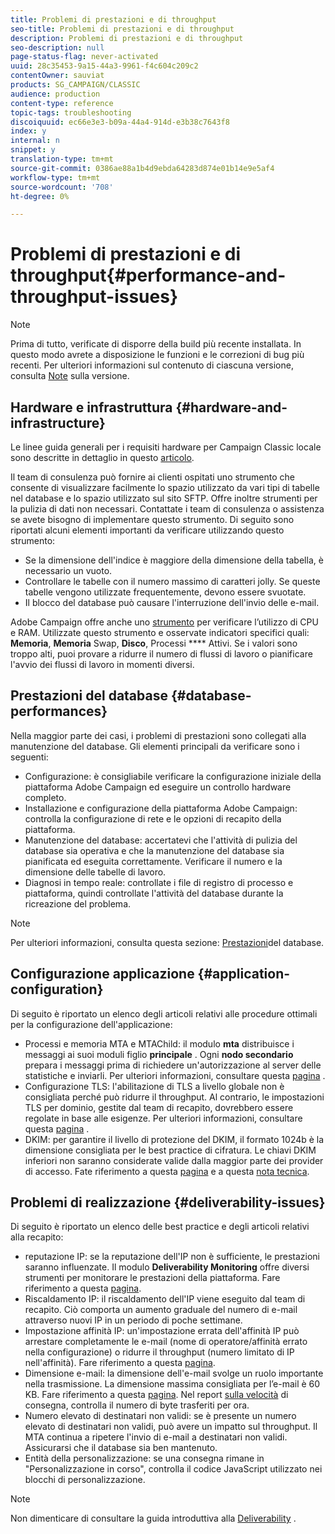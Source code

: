 ```yaml
---
title: Problemi di prestazioni e di throughput
seo-title: Problemi di prestazioni e di throughput
description: Problemi di prestazioni e di throughput
seo-description: null
page-status-flag: never-activated
uuid: 28c35453-9a15-44a3-9961-f4c604c209c2
contentOwner: sauviat
products: SG_CAMPAIGN/CLASSIC
audience: production
content-type: reference
topic-tags: troubleshooting
discoiquuid: ec66e3e3-b09a-44a4-914d-e3b38c7643f8
index: y
internal: n
snippet: y
translation-type: tm+mt
source-git-commit: 0386ae88a1b4d9ebda64283d874e01b14e9e5af4
workflow-type: tm+mt
source-wordcount: '708'
ht-degree: 0%

---
```



# Problemi di prestazioni e di throughput{#performance-and-throughput-issues}

>[!NOTE]
>
>Prima di tutto, verificate di disporre della build più recente installata. In questo modo avrete a disposizione le funzioni e le correzioni di bug più recenti. Per ulteriori informazioni sul contenuto di ciascuna versione, consulta [Note](https://docs.campaign.adobe.com/doc/AC/en/RN.html) sulla versione.

## Hardware e infrastruttura {#hardware-and-infrastructure}

Le linee guida generali per i requisiti hardware per Campaign Classic locale sono descritte in dettaglio in questo [articolo](https://helpx.adobe.com/campaign/kb/hardware-sizing-guide.html).

Il team di consulenza può fornire ai clienti ospitati uno strumento che consente di visualizzare facilmente lo spazio utilizzato da vari tipi di tabelle nel database e lo spazio utilizzato sul sito SFTP. Offre inoltre strumenti per la pulizia di dati non necessari. Contattate i team di consulenza o assistenza se avete bisogno di implementare questo strumento. Di seguito sono riportati alcuni elementi importanti da verificare utilizzando questo strumento:

* Se la dimensione dell&#39;indice è maggiore della dimensione della tabella, è necessario un vuoto.
* Controllare le tabelle con il numero massimo di caratteri jolly. Se queste tabelle vengono utilizzate frequentemente, devono essere svuotate.
* Il blocco del database può causare l&#39;interruzione dell&#39;invio delle e-mail.

Adobe Campaign offre anche uno [strumento](../../production/using/monitoring-processes.md#manual-monitoring) per verificare l’utilizzo di CPU e RAM. Utilizzate questo strumento e osservate indicatori specifici quali: **Memoria**, **Memoria** Swap, **Disco**, Processi **** Attivi. Se i valori sono troppo alti, puoi provare a ridurre il numero di flussi di lavoro o pianificare l&#39;avvio dei flussi di lavoro in momenti diversi.

## Prestazioni del database {#database-performances}

Nella maggior parte dei casi, i problemi di prestazioni sono collegati alla manutenzione del database. Gli elementi principali da verificare sono i seguenti:

* Configurazione: è consigliabile verificare la configurazione iniziale della piattaforma Adobe Campaign ed eseguire un controllo hardware completo.
* Installazione e configurazione della piattaforma Adobe Campaign: controlla la configurazione di rete e le opzioni di recapito della piattaforma.
* Manutenzione del database: accertatevi che l&#39;attività di pulizia del database sia operativa e che la manutenzione del database sia pianificata ed eseguita correttamente. Verificare il numero e la dimensione delle tabelle di lavoro.
* Diagnosi in tempo reale: controllate i file di registro di processo e piattaforma, quindi controllate l&#39;attività del database durante la ricreazione del problema.

>[!NOTE]
>
>Per ulteriori informazioni, consulta questa sezione: [Prestazioni](../../production/using/database-performances.md)del database.

## Configurazione applicazione {#application-configuration}

Di seguito è riportato un elenco degli articoli relativi alle procedure ottimali per la configurazione dell&#39;applicazione:

* Processi e memoria MTA e MTAChild: il modulo **mta** distribuisce i messaggi ai suoi moduli figlio **principale** . Ogni **nodo secondario** prepara i messaggi prima di richiedere un&#39;autorizzazione al server delle statistiche e inviarli. Per ulteriori informazioni, consultare questa [pagina](../../installation/using/email-deliverability.md) .
* Configurazione TLS: l&#39;abilitazione di TLS a livello globale non è consigliata perché può ridurre il throughput. Al contrario, le impostazioni TLS per dominio, gestite dal team di recapito, dovrebbero essere regolate in base alle esigenze. Per ulteriori informazioni, consultare questa [pagina](../../installation/using/email-deliverability.md#mx-configuration) .
* DKIM: per garantire il livello di protezione del DKIM, il formato 1024b è la dimensione consigliata per le best practice di cifratura. Le chiavi DKIM inferiori non saranno considerate valide dalla maggior parte dei provider di accesso. Fate riferimento a questa [pagina](../../delivery/using/technical-recommendations.md#dkim) e a questa [nota tecnica](https://helpx.adobe.com/it/campaign/kb/domain-name-delegation.html).

## Problemi di realizzazione {#deliverability-issues}

Di seguito è riportato un elenco delle best practice e degli articoli relativi alla recapito:

* reputazione IP: se la reputazione dell&#39;IP non è sufficiente, le prestazioni saranno influenzate. Il modulo **Deliverability Monitoring** offre diversi strumenti per monitorare le prestazioni della piattaforma. Fare riferimento a questa [pagina](../../delivery/using/monitoring-deliverability.md).
* Riscaldamento IP: il riscaldamento dell&#39;IP viene eseguito dal team di recapito. Ciò comporta un aumento graduale del numero di e-mail attraverso nuovi IP in un periodo di poche settimane.
* Impostazione affinità IP: un&#39;impostazione errata dell&#39;affinità IP può arrestare completamente le e-mail (nome di operatore/affinità errato nella configurazione) o ridurre il throughput (numero limitato di IP nell&#39;affinità). Fare riferimento a questa [pagina](../../installation/using/email-deliverability.md#list-of-ip-addresses-to-use).
* Dimensione e-mail: la dimensione dell&#39;e-mail svolge un ruolo importante nella trasmissione. La dimensione massima consigliata per l’e-mail è 60 KB. Fare riferimento a questa [pagina](https://helpx.adobe.com/legal/product-descriptions/campaign.html). Nel report [sulla velocità](../../reporting/using/global-reports.md#delivery-throughput) di consegna, controlla il numero di byte trasferiti per ora.
* Numero elevato di destinatari non validi: se è presente un numero elevato di destinatari non validi, può avere un impatto sul throughput. Il MTA continua a ripetere l&#39;invio di e-mail a destinatari non validi. Assicurarsi che il database sia ben mantenuto.
* Entità della personalizzazione: se una consegna rimane in &quot;Personalizzazione in corso&quot;, controlla il codice JavaScript utilizzato nei blocchi di personalizzazione.

>[!NOTE]
>
>Non dimenticare di consultare la guida introduttiva alla [Deliverability](https://docs.campaign.adobe.com/doc/AC/getting_started/EN/deliverability.html) .


